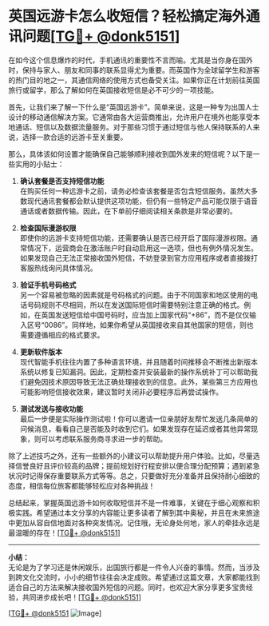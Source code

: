 # 英国远游卡怎么收短信？轻松搞定海外通讯问题[[TG💪+ @donk5151](https://t.me/s/donk5151)]

在如今这个信息爆炸的时代，手机通讯的重要性不言而喻。尤其是当你身在国外时，保持与家人、朋友和同事的联系显得尤为重要。而英国作为全球留学生和游客的热门目的地之一，其通信网络的使用方式也备受关注。如果你正在计划前往英国旅行或留学，那么了解如何在英国接收短信是必不可少的一项技能。

首先，让我们来了解一下什么是“英国远游卡”。简单来说，这是一种专为出国人士设计的移动通信解决方案。它通常由各大运营商推出，允许用户在境外也能享受本地通话、短信以及数据流量服务。对于那些习惯于通过短信与他人保持联系的人来说，选择一款合适的远游卡至关重要。

那么，具体该如何设置才能确保自己能够顺利接收到国外发来的短信呢？以下是一些实用的小贴士：

1. **确认套餐是否支持短信功能**  
   在购买任何一种远游卡之前，请务必检查该套餐是否包含短信服务。虽然大多数现代通讯套餐都会默认提供这项功能，但仍有一些特定产品可能仅限于语音通话或者数据传输。因此，在下单前仔细阅读相关条款是非常必要的。

2. **检查国际漫游权限**  
   即使你的远游卡支持短信功能，还需要确认是否已经开启了国际漫游权限。通常情况下，运营商会在激活账户时自动启用这一选项，但也有例外情况发生。如果发现自己无法正常接收国外短信，不妨登录到官方应用程序或者直接拨打客服热线询问具体情况。

3. **验证手机号码格式**  
   另一个容易被忽略的因素就是号码格式的问题。由于不同国家和地区使用的电话号码规则不尽相同，所以在发送国际短信时需要特别注意正确的格式。例如，在英国发送短信给中国号码时，应当加上国家代码“+86”，而不是仅仅输入区号“0086”。同样地，如果你希望从英国接收来自其他国家的短信，则也需要遵循相应的格式要求。

4. **更新软件版本**  
   现代智能手机往往内置了多种语言环境，并且随着时间推移会不断推出新版本系统以修复已知漏洞。因此，定期检查并安装最新的操作系统补丁可以帮助我们避免因技术原因导致无法正确处理接收到的信息。此外，某些第三方应用也可能影响短信接收效果，建议暂时关闭非必要程序后再尝试操作。

5. **测试发送与接收功能**  
   最后一步便是实际操作测试啦！你可以邀请一位亲朋好友帮忙发送几条简单的问候消息，看看自己是否能及时收到它们。如果发现存在延迟或者其他异常现象，则可以考虑联系服务商寻求进一步的帮助。

除了上述技巧之外，还有一些额外的小建议可以帮助提升用户体验。比如，尽量选择信誉良好且评价较高的品牌；提前规划好行程安排以便合理分配预算；遇到紧急状况时记得保存重要联系方式等等。总之，只要做好充分准备并且保持耐心细致的态度，相信每位旅客都能够轻松应对各种挑战！

总结起来，掌握英国远游卡如何收取短信并不是一件难事，关键在于细心观察和积极实践。希望通过本文分享的内容能让更多读者了解到其中奥秘，并且在未来旅途中更加从容自信地面对各种突发情况。记住哦，无论身处何地，家人的牵挂永远是最温暖的存在！[[TG💪+ @donk5151](https://t.me/s/donk5151)]

---

**小结：**  
无论是为了学习还是休闲娱乐，出国旅行都是一件令人兴奋的事情。然而，当涉及到跨文化交流时，小小的细节往往会决定成败。希望通过这篇文章，大家都能找到适合自己的方法来解决接收国外短信的问题。同时，也欢迎大家分享更多宝贵经验，共同进步成长吧！[[TG💪+ @donk5151](https://t.me/s/donk5151)] 

[[TG💪+ @donk5151](https://t.me/s/donk5151) ![Image](https://i.postimg.cc/rwNCRYN7/Snipaste-2025-04-30-17-27-05.png)]